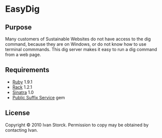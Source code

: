 EasyDig
==========

Purpose
-------

Many customers of Sustainable Websites do not have access to the dig command, because they are on Windows, or do not know how to use terminal commmands. This dig server makes it easy to run a dig command from a web page.

Requirements
------------
* [Ruby](http://www.ruby-lang.org/) 1.9.1
* [Rack](http://rack.rubyforge.org/) 1.2.1
* [Sinatra](http://www.sinatrarb.com/) 1.0
* [Public Suffix Service](http://github.com/weppos/public_suffix_service) gem

License
-------
Copyright &copy; 2010 Ivan Storck. Permission to copy may be obtained by contacting Ivan.